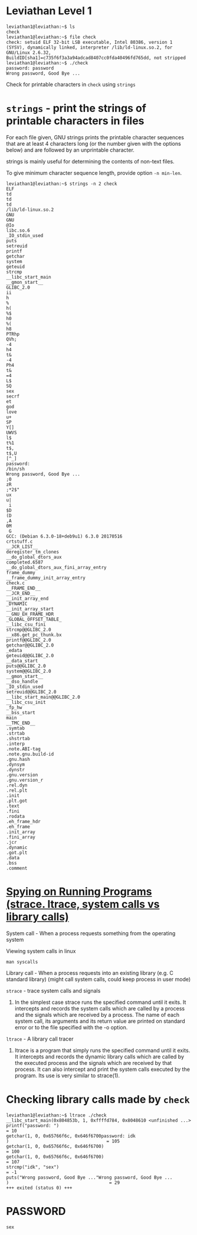 # Leviathan Level 1

```console
leviathan1@leviathan:~$ ls
check
leviathan1@leviathan:~$ file check
check: setuid ELF 32-bit LSB executable, Intel 80386, version 1 (SYSV), dynamically linked, interpreter /lib/ld-linux.so.2, for GNU/Linux 2.6.32, BuildID[sha1]=c735f6f3a3a94adcad8407cc0fda40496fd765dd, not stripped
leviathan1@leviathan:~$ ./check
password: password
Wrong password, Good Bye ...
```

Check for printable characters in `check` using `strings`

# `strings` - print the strings of printable characters in files

For each file given, GNU strings prints the printable character sequences that are at least 4 characters long (or the number given with the options below) and are followed by an unprintable character.

strings is mainly useful for determining the contents of non-text files.

To give minimum character sequence length, provide option `-n min-len`.

```console
leviathan1@leviathan:~$ strings -n 2 check
ELF
td
td
td
/lib/ld-linux.so.2
GNU
GNU
@Io
libc.so.6
_IO_stdin_used
puts
setreuid
printf
getchar
system
geteuid
strcmp
__libc_start_main
__gmon_start__
GLIBC_2.0
ii
h
%
h(
%$
h0
%(
h8
PTRhp
QVh;
-4
h4
t&
-4
Ph4
t&
=4
L$
SQ
sex
secrf
et
god
love
u+
SP
Y[]
UWVS
l$
t%1
t$,
t$,U
[^_]
password:
/bin/sh
Wrong password, Good Bye ...
;0
zR
;*2$"
ux
u|
 i
$D
(D
,A
0M
 G
GCC: (Debian 6.3.0-18+deb9u1) 6.3.0 20170516
crtstuff.c
__JCR_LIST__
deregister_tm_clones
__do_global_dtors_aux
completed.6587
__do_global_dtors_aux_fini_array_entry
frame_dummy
__frame_dummy_init_array_entry
check.c
__FRAME_END__
__JCR_END__
__init_array_end
_DYNAMIC
__init_array_start
__GNU_EH_FRAME_HDR
_GLOBAL_OFFSET_TABLE_
__libc_csu_fini
strcmp@@GLIBC_2.0
__x86.get_pc_thunk.bx
printf@@GLIBC_2.0
getchar@@GLIBC_2.0
_edata
geteuid@@GLIBC_2.0
__data_start
puts@@GLIBC_2.0
system@@GLIBC_2.0
__gmon_start__
__dso_handle
_IO_stdin_used
setreuid@@GLIBC_2.0
__libc_start_main@@GLIBC_2.0
__libc_csu_init
_fp_hw
__bss_start
main
__TMC_END__
.symtab
.strtab
.shstrtab
.interp
.note.ABI-tag
.note.gnu.build-id
.gnu.hash
.dynsym
.dynstr
.gnu.version
.gnu.version_r
.rel.dyn
.rel.plt
.init
.plt.got
.text
.fini
.rodata
.eh_frame_hdr
.eh_frame
.init_array
.fini_array
.jcr
.dynamic
.got.plt
.data
.bss
.comment
```

# [Spying on Running Programs (strace. ltrace, system calls vs library calls)](https://www.youtube.com/watch?v=2AmP7Pse4U0)

System call - When a process requests something from the operating system

Viewing system calls in linux

`man syscalls`

Library call - When a process requests into an existing library (e.g. C standard library) (might call system calls, could keep process in user mode)

`strace` - trace system calls and signals

1. In the simplest case strace runs the specified command until it exits. It intercepts and records the system calls which are called by a process and the signals which are received by a process. The name of each system call, its arguments and its return value are printed on standard error or to the file specified with the -o option.

`ltrace` - A library call tracer

1. ltrace is a program that simply runs the specified command until it exits. It intercepts and records the dynamic library calls which are called by the executed process and the signals which are received by that process. It can also intercept and print the system calls executed by the program. Its use is very similar to strace(1).

# Checking library calls made by `check`

```console
leviathan1@leviathan:~$ ltrace ./check
__libc_start_main(0x804853b, 1, 0xffffd784, 0x8048610 <unfinished ...>
printf("password: ")                                                      = 10
getchar(1, 0, 0x65766f6c, 0x646f6700password: idk
)                                     = 105
getchar(1, 0, 0x65766f6c, 0x646f6700)                                     = 100
getchar(1, 0, 0x65766f6c, 0x646f6700)                                     = 107
strcmp("idk", "sex")                                                      = -1
puts("Wrong password, Good Bye ..."Wrong password, Good Bye ...
)                                      = 29
+++ exited (status 0) +++
```

# PASSWORD

`sex`
